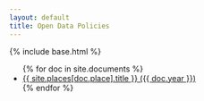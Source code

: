 ```yaml
---
layout: default
title: Open Data Policies
---
```


{% include base.html %}
<ul>
{% for doc in site.documents %}
  <li>
    <!--<a href="{{ base }}{{ doc.permalink }}">{{ doc.title }}</a>-->
    <a href="{{ doc.url }}">{{ site.places[doc.place].title }} ({{ doc.year }})</a>
  </li>
{% endfor %}
</ul>
